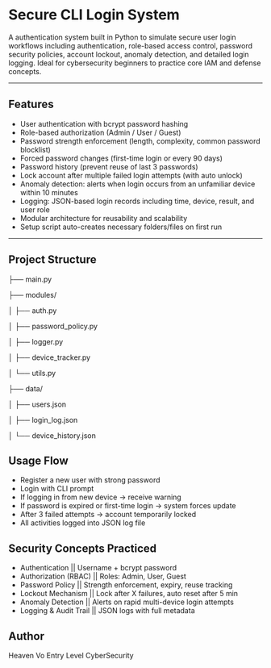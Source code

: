 # Secure CLI Login System

A authentication system built in Python to simulate secure user login workflows including authentication, role-based access control, password security policies, account lockout, anomaly detection, and detailed login logging. Ideal for cybersecurity beginners to practice core IAM and defense concepts.

---

##  Features

- User authentication with bcrypt password hashing
- Role-based authorization (Admin / User / Guest)
- Password strength enforcement (length, complexity, common password blocklist)
- Forced password changes (first-time login or every 90 days)
- Password history (prevent reuse of last 3 passwords)
- Lock account after multiple failed login attempts (with auto unlock)
- Anomaly detection: alerts when login occurs from an unfamiliar device within 10 minutes
- Logging: JSON-based login records including time, device, result, and user role
- Modular architecture for reusability and scalability
- Setup script auto-creates necessary folders/files on first run

---

##  Project Structure

  ├── main.py
  
  ├── modules/
  
  │   ├── auth.py
  
  │   ├── password_policy.py
  
  │   ├── logger.py
  
  │   ├── device_tracker.py
  
  │   └── utils.py
  
  ├── data/
  
  │   ├── users.json   
  
  │   ├── login_log.json 
  
  │   └── device_history.json     


## Usage Flow
- Register a new user with strong password
- Login with CLI prompt
- If logging in from new device → receive warning
- If password is expired or first-time login → system forces update
- After 3 failed attempts → account temporarily locked
- All activities logged into JSON log file

## Security Concepts Practiced
- Authentication	           ||     Username + bcrypt password
- Authorization (RBAC)	     ||     Roles: Admin, User, Guest
- Password Policy	           ||     Strength enforcement, expiry, reuse tracking
- Lockout Mechanism	         ||     Lock after X failures, auto reset after 5 min
- Anomaly Detection	         ||     Alerts on rapid multi-device login attempts
- Logging & Audit Trail	     ||     JSON logs with full metadata

## Author
Heaven Vo Entry Level CyberSecurity

